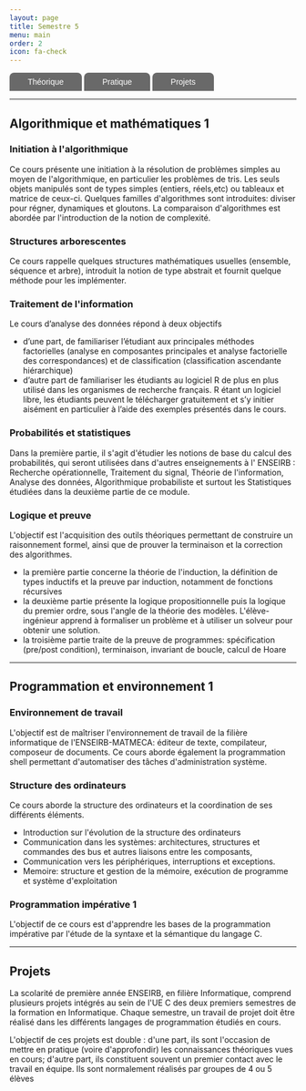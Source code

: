 ```yaml
---
layout: page
title: Semestre 5
menu: main
order: 2
icon: fa-check
---
```


<ul id="menu-demo2">
	<li><a href="/Semestre_5.html#algorithmique-et-mathématiques-1">Théorique</a>
		<ul>
			<li><a
	href="/Semestre_5.html#initiation-à-lalgorithmique">Initiation à l'algorithmique</a></li>
			<li><a href="/Semestre_5.html#structures-arborescentes">Structure Arborescentes</a></li>
			<li><a href="/Semestre_5.html#traitement-de-linformation">Traitement
	de l'information</a></li>
			<li><a
	href="/Semestre_5.html#probabilités-et-statistiques">Probabilités et statistiques</a></li>
            <li><a href="/Semestre_5.html#logique-et-preuve">Logique et preuve</a></li>
		</ul>
	</li>
	<li><a href="/Semestre_5.html#programmation-et-environnement-1">Pratique</a>
		<ul>
			<li><a
	href="/Semestre_5.html#environnement-de-travail">Environnement de travail</a></li>
			<li><a href="/Semestre_5.html#structure-des-ordinateurs">Structure
	des ordinateurs</a></li>
			<li><a
	href="/Semestre_5.html#programmation-impérative-1">Programmation impérative</a></li>
		</ul>
	</li>
	<li><a href="/Semestre_5.html#projets">Projets</a>
	</li>
</ul>
<hr>

## Algorithmique et mathématiques 1

### Initiation à l'algorithmique
Ce cours présente une initiation à la résolution de problèmes simples au moyen
de l'algorithmique, en particulier les problèmes de tris. Les seuls objets
manipulés sont de types simples (entiers, réels,etc) ou tableaux et matrice de
ceux-ci. Quelques familles d'algorithmes sont introduites: diviser pour régner,
dynamiques et gloutons. La comparaison d'algorithmes est abordée par
l'introduction de la notion de complexité.

### Structures arborescentes
Ce cours rappelle quelques structures mathématiques usuelles (ensemble, séquence
et arbre), introduit la notion de type abstrait et fournit quelque méthode pour
les implémenter.

### Traitement de l'information
Le cours d’analyse des données répond à deux objectifs
+ d’une part, de familiariser l’étudiant aux principales méthodes factorielles
(analyse en composantes principales et analyse factorielle des correspondances)
et de classification (classification ascendante hiérarchique)
+ d’autre part de familiariser les étudiants au logiciel R de plus en plus
utilisé dans les organismes de recherche français. R étant un logiciel libre,
les étudiants peuvent le télécharger gratuitement et s’y initier aisément en
particulier à l’aide des exemples présentés dans le cours.


### Probabilités et statistiques
Dans la première partie, il s'agit d'étudier les notions de base du calcul des
probabilités, qui seront utilisées dans d'autres enseignements à l' ENSEIRB :
Recherche opérationnelle, Traitement du signal, Théorie de l'information,
Analyse des données, Algorithmique probabiliste et surtout les Statistiques
étudiées dans la deuxième partie de ce module.

### Logique et preuve
L'objectif est l'acquisition des outils théoriques permettant de construire un
raisonnement formel, ainsi que de prouver la terminaison et la correction des
algorithmes.
+ la première partie concerne la théorie de l'induction, la définition de types
  inductifs et la preuve par induction, notamment de fonctions récursives
+ la deuxième partie présente la logique propositionnelle puis la logique du
  premier ordre, sous l'angle de la théorie des modèles. L'élève-ingénieur
  apprend à formaliser un problème et à utiliser un solveur pour obtenir une
  solution.
+ la troisième partie traite de la preuve de programmes: spécification (pre/post
condition), terminaison, invariant de boucle, calcul de Hoare

---
## Programmation et environnement 1

### Environnement de travail
L'objectif est de maîtriser l'environnement de travail de la filière
informatique de l'ENSEIRB-MATMECA: éditeur de texte, compilateur, composeur de
documents. Ce cours aborde également la programmation shell permettant
d'automatiser des tâches d'administration système.

### Structure des ordinateurs
Ce cours aborde la structure des ordinateurs et la coordination de ses
différents éléments.
+ Introduction sur l'évolution de la structure des ordinateurs
+ Communication dans les systèmes: architectures, structures et commandes des
  bus et autres liaisons entre les composants,
+ Communication vers les périphériques, interruptions et exceptions.
+ Memoire: structure et gestion de la mémoire, exécution de programme et système
  d'exploitation

### Programmation impérative 1
L'objectif de ce cours est d'apprendre les bases de la programmation impérative
par l'étude de la syntaxe et la sémantique du langage C.

---
## Projets
La scolarité de première année ENSEIRB, en filière Informatique, comprend
plusieurs projets intégrés au sein de l'UE C des deux premiers semestres de la
formation en Informatique. Chaque semestre, un travail de projet doit être
réalisé dans les différents langages de programmation étudiés en cours.

L'objectif de ces projets est double : d'une part, ils sont l'occasion de mettre
en pratique (voire d'approfondir) les connaissances théoriques vues en cours;
d'autre part, ils constituent souvent un premier contact avec le travail en
équipe. Ils sont normalement réalisés par groupes de 4 ou 5 élèves

<style>#menu-demo2, #menu-demo2 ul{
padding:0;
margin:0;
list-style:none;
text-align:left;
}
#menu-demo2 li{
display:inline-block;
position:relative;
border-radius:8px 8px 0 0;
}
#menu-demo2 ul li{
display:inherit;
border-radius:0;
}
#menu-demo2 ul li:hover{
border-radius:0;
}
#menu-demo2 ul li:last-child{
border-radius:0 0 8px 8px;
}
#menu-demo2 ul{
position:absolute;
z-index: 1000;
max-height:0;
left: 0;
right: 0;
overflow:hidden;
-moz-transition: .8s all .3s;
-webkit-transition: .8s all .3s;
transition: .8s all .3s;
}
#menu-demo2 li:hover ul{
max-height:15em;
}
/* background des liens menus */
#menu-demo2 li:first-child{
background-color: #000000;
background-image:-webkit-linear-gradient(top, #696969 0%, #696969 100%);
background-image:linear-gradient(to bottom, #696969 0%, #696969 100%);
}
#menu-demo2 li:nth-child(2){
background-color: #729EBF;
background-image: -webkit-linear-gradient(top, #696969 0%, #696969 100%);
background-image:linear-gradient(to bottom, #696969 0%, #696969 100%);
}
#menu-demo2 li:last-child{
background-color: #CFFF6A;
background-image:-webkit-linear-gradient(top, #696969 0%, #696969 100%);
background-image:linear-gradient(to bottom, #696969 0%, #696969 100%);
}

/* background des liens sous menus */
#menu-demo2 li:first-child li{
background:#696969;
}
#menu-demo2 li:nth-child(2) li{
background:#696969;
}
#menu-demo2 li:last-child li{
background:#696969;
}

/* background des liens menus et sous menus au survol */
#menu-demo2 li:first-child:hover, #menu-demo2 li:first-child li:hover{
background:#CFFF6A;
}
#menu-demo2 li:nth-child(2):hover, #menu-demo2 li:nth-child(2) li:hover{
background:#729EBF;
}
#menu-demo2 li:last-child:hover, #menu-demo2 li:last-child li:hover{
background:#FFFF6B;
}

/* les a href */
#menu-demo2 a{
text-decoration:none;
display:block;
padding:8px 32px;
color:#fff;
font-family:arial;
}
#menu-demo2 ul a{
padding:8px 0;
}
#menu-demo2 li:hover li a{
color:#fff;
text-transform:inherit;
}
#menu-demo2 li:hover a, #menu-demo2 li li:hover a{
color:#000;
}}</style>

